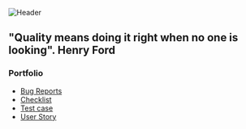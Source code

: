 ![Header]()

## "Quality means doing it right when no one is looking".             Henry Ford

### Portfolio
<!-- BLOG-POST-LIST:START -->
- [Bug Reports](https://github.com/Ivan-Vasik-QA/Bug_reports.git)
- [Checklist](https://github.com/Ivan-Vasik-QA/Checklist.git)
- [Test case](https://github.com/Ivan-Vasik-QA/Test_case.git)
- [User Story](https://github.com/Ivan-Vasik-QA/User-Story.git)
<!-- BLOG-POST-LIST:END -->
